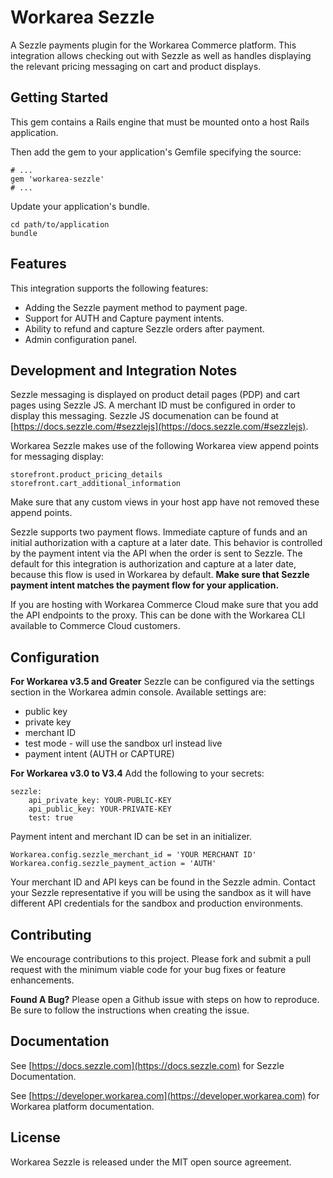 Workarea Sezzle
================================================================================

A Sezzle payments plugin for the Workarea Commerce platform. This integration allows checking out
with Sezzle as well as handles displaying the relevant pricing messaging on cart and product displays. 


Getting Started
--------------------------------------------------------------------------------

This gem contains a Rails engine that must be mounted onto a host Rails application.

Then add the gem to your application's Gemfile specifying the source:

    # ...
    gem 'workarea-sezzle'
    # ...

Update your application's bundle.

    cd path/to/application
    bundle

Features
--------------------------------------------------------------------------------

This integration supports the following features:
* Adding the Sezzle payment method to payment page. 
* Support for AUTH and Capture payment intents.
* Ability to refund and capture Sezzle orders after payment.
* Admin configuration panel.

Development and Integration Notes
--------------------------------------------------------------------------------
Sezzle messaging is displayed on product detail pages (PDP) and cart pages using Sezzle JS. A merchant ID must be configured in order to display this messaging. Sezzle JS documenation can be found at [https://docs.sezzle.com/#sezzlejs](https://docs.sezzle.com/#sezzlejs).

Workarea Sezzle makes use of the following Workarea view append points for messaging display:
    
    storefront.product_pricing_details
    storefront.cart_additional_information
Make sure that any custom views in your host app have not removed these append points.


Sezzle supports two payment flows. Immediate capture of funds and an initial authorization with a capture at a later date. This behavior is controlled by the payment intent via the API when the order is sent to Sezzle. The default for this integration is authorization and capture at a later date, because this flow is used in Workarea by default. **Make sure that Sezzle payment intent matches the payment flow for your application.**

If you are hosting with Workarea Commerce Cloud make sure that you add the API endpoints to the proxy. This can be done with the Workarea CLI available to Commerce Cloud customers.


Configuration
--------------------------------------------------------------------------------

**For Workarea v3.5 and Greater** 
Sezzle can be configured via the settings section in the Workarea admin console.
Available settings are: 
* public key
* private key
* merchant ID
* test mode - will use the sandbox url instead live
* payment intent (AUTH or CAPTURE)


**For Workarea v3.0 to V3.4**
Add the following to your secrets:

    sezzle:
        api_private_key: YOUR-PUBLIC-KEY
        api_public_key: YOUR-PRIVATE-KEY
        test: true

Payment intent and merchant ID can be set in an initializer.
    
    Workarea.config.sezzle_merchant_id = 'YOUR MERCHANT ID'
    Workarea.config.sezzle_payment_action = 'AUTH'

Your merchant ID and API keys can be found in the Sezzle admin. Contact your Sezzle representative if you will be using the sandbox as it will have different API credentials for the sandbox and production environments.

Contributing
--------------------------------------------------------------------------------
We encourage contributions to this project. Please fork and submit a pull request with the minimum viable code for your bug fixes or feature enhancements.

**Found A Bug?**
Please open a Github issue with steps on how to reproduce. Be sure to follow the instructions when creating the issue. 


Documentation
--------------------------------------------------------------------------------
See [https://docs.sezzle.com](https://docs.sezzle.com) for Sezzle Documentation. 

See [https://developer.workarea.com](https://developer.workarea.com) for Workarea platform documentation.


License
--------------------------------------------------------------------------------

Workarea Sezzle is released under the MIT open source agreement.

